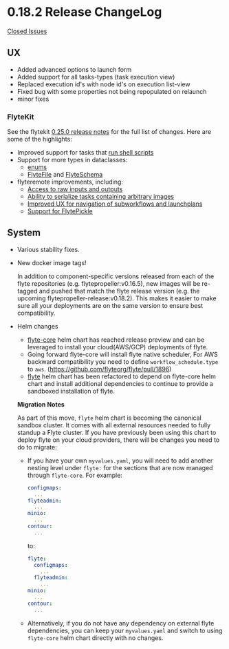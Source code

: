 # 0.18.2 Release ChangeLog

[Closed Issues](https://github.com/flyteorg/flyte/issues?q=is%3Aissue+milestone%3A0.18.2+is%3Aclosed)

## UX
* Added advanced options to launch form
* Added support for all tasks-types (task execution view)
* Replaced execution id's with node id's on execution list-view
* Fixed bug with some properties not being repopulated on relaunch
* minor fixes
 
### FlyteKit
See the flytekit [0.25.0 release notes](https://github.com/flyteorg/flytekit/releases/tag/v0.25.0) for the full list of changes. Here are some of the highlights:

* Improved support for tasks that [run shell scripts](https://github.com/flyteorg/flytekit/pull/747)
* Support for more types in dataclasses:
    * [enums](https://github.com/flyteorg/flytekit/pull/753)
    * [FlyteFile](https://github.com/flyteorg/flytekit/pull/725) and [FlyteSchema](https://github.com/flyteorg/flytekit/pull/722)
* flyteremote improvements, including:
    * [Access to raw inputs and outputs](https://github.com/flyteorg/flytekit/pull/675)
    * [Ability to serialize tasks containing arbitrary images](https://github.com/flyteorg/flytekit/pull/733)
    * [Improved UX for navigation of subworkflows and launchplans](https://github.com/flyteorg/flytekit/pull/751)
    * [Support for FlytePickle](https://github.com/flyteorg/flytekit/pull/764)

## System
* Various stability fixes.
* New docker image tags!

  In addition to component-specific versions released from each of the flyte repositories (e.g. flytepropeller:v0.16.5), new images will be re-tagged and pushed that match the flyte release version (e.g. the upcoming flytepropeller-release:v0.18.2). This makes it easier to make sure all your deployments are on the same version to ensure best compatibility.
* Helm changes
    * [flyte-core](https://artifacthub.io/packages/helm/flyte/flyte-core) helm chart has reached release preview and can be leveraged to install your cloud(AWS/GCP) deployments of flyte.
    * Going forward flyte-core will install flyte native scheduler, For AWS backward compatibility you need to define `workflow_schedule.type` to `aws`. (https://github.com/flyteorg/flyte/pull/1896)
    * [flyte](https://artifacthub.io/packages/helm/flyte/flyte) helm chart has been refactored to depend on flyte-core helm chart and install additional dependencies to continue to provide a sandboxed installation of flyte.

    **Migration Notes**
    
    As part of this move, ``flyte`` helm chart is becoming the canonical sandbox cluster. It comes with all external resources needed to fully standup a Flyte cluster. If you have previously been using this chart to deploy flyte on your cloud providers, there will be changes you need to do to migrate:
    * If you have your own ``myvalues.yaml``, you will need to add another nesting level under ``flyte:`` for the sections that are now managed through ``flyte-core``. For example:
      ```yaml
      configmaps:
        ...
      flyteadmin:
        ...
      minio:
        ...
      contour:
        ...
      ```
    
      to:
      ```yaml
      flyte:
        configmaps:
          ...
        flyteadmin:
          ...
      minio:
        ...
      contour:
        ...    
      ```
    * Alternatively, if you do not have any dependency on external flyte dependencies, you can keep your ``myvalues.yaml`` and switch to using ``flyte-core`` helm chart directly with no changes.
